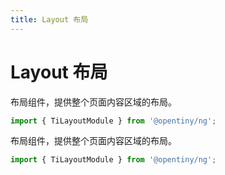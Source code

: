 ```yaml
---
title: Layout 布局
---
```

# Layout 布局

<div class="used-tiny">

布局组件，提供整个页面内容区域的布局。&nbsp;&nbsp;

```typescript
import { TiLayoutModule } from '@opentiny/ng';
```

</div>

<div class="used-config">

布局组件，提供整个页面内容区域的布局。&nbsp;&nbsp;

```typescript
import { TiLayoutModule } from '@opentiny/ng';
```
</div>
